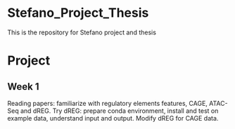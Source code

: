 # Stefano_Project_Thesis
This is the repository for Stefano project and thesis

# Project

## Week 1

Reading papers: familiarize with regulatory elements features, CAGE, ATAC-Seq and dREG.
Try dREG: prepare conda environment, install and test on example data, understand input and output.
Modify dREG for CAGE data.